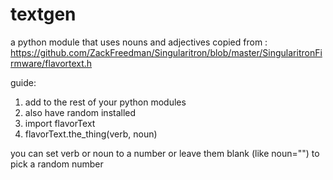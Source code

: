 # textgen
a python module that uses nouns and adjectives copied from :
https://github.com/ZackFreedman/Singularitron/blob/master/SingularitronFirmware/flavortext.h

guide:
1. add to the rest of your python modules
2. also have random installed
3. import flavorText
4. flavorText.the_thing(verb, noun)

you can set verb or noun to a number or leave them blank (like noun="") to pick a random number
